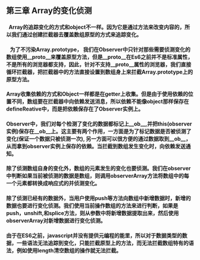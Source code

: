 ## 第三章 Array的变化侦测
#### &nbsp;&nbsp;Array的追踪变化的方式和object不一样。因为它是通过方法来改变内容的，所以我们通过创建拦截器去覆盖数组原型的方式来追踪变化。

#### &nbsp;&nbsp; 为了不污染Array.prototype， 我们在Observer中只针对那些需要侦测变化的数组使用__proto__来覆盖原型方法，但是__proto__在Es6之前并不是标准属性，不是所有的浏览器都支持，因此，针对不支持__proto__属性的浏览器，我们直接循环拦截器，把拦截器中的方法直接设置到数组身上来拦截Array.prototype上的原型方法。

#### Array收集依赖的方式和Object一样都是在getter上收集。但是由于使用依赖的位置不同，数组要在拦截器中向依赖发送消息，所以依赖不能像object那样保存在defineReative中，而是把依赖保存在了Observer实例上。

#### Observer中，我们对每个检测了变化的数据都标记上__ob__,并把this(observer实例)保存在__ob__上。这主要有两个作用，一方面是为了标记数据是否被侦测了变化(保证一个数据只被侦测一次), 另一方面可以很方便的通过数据取到__ob__，从而拿到observer实例上保存的依赖。当拦截到数组发生变化时，向依赖发送通知。

#### 除了侦测数组自身的变化外，数组的元素发生的变化也要侦测。我们在observer中判断如果当前被侦测的数据是数组，则调用observerArray方法将数组中的每一个元素都转换成响应式的并侦测变化。

#### 除了侦测已经有的数据外，当用户使用push等方法向数组中新增数据时，新增的数据也要进行变化侦测。我们使用当前操作数组的方法来进行判断，如果是push，unshift,和splice方法，则从参数中将新增数据提取出来，然后使用observerArray对新增数据进行变化侦测。

#### 由于在ES6之前，javascript并没有提供元编程的能里，所以对于数据类型的数据，一些语法无法追踪到变化，只能拦截原型上的方法，而无法拦截数组特有的语法，例如使用length清空数组的操作就无法拦截。